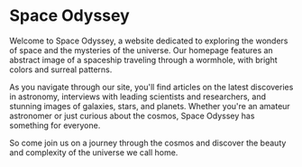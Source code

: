 <!--
Write me markdown content of website with wallpaper:

"An abstract image of a spaceship traveling through a wormhole, with bright colors and surreal patterns."

The header of the page should not be copy of the text but rather a real content of the website which is using this wallpaper.
-->

<!--font:Poppins-->

# Space Odyssey

Welcome to Space Odyssey, a website dedicated to exploring the wonders of space and the mysteries of the universe. Our homepage features an abstract image of a spaceship traveling through a wormhole, with bright colors and surreal patterns. 

As you navigate through our site, you'll find articles on the latest discoveries in astronomy, interviews with leading scientists and researchers, and stunning images of galaxies, stars, and planets. Whether you're an amateur astronomer or just curious about the cosmos, Space Odyssey has something for everyone.

So come join us on a journey through the cosmos and discover the beauty and complexity of the universe we call home.
